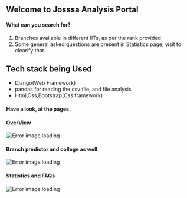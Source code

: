 <h2>Welcome to Josssa Analysis Portal</h2>
<h4>What can you search for?</h4>
<ol type="number">
  <li>Branches available in different IITs, as per the rank provided</li>
  <li>Some general asked questions are present in Statistics page, visit to clearify that.</li>
</ol>

<h2>Tech stack being Used</h2>
<ul>
  <li>Django(Web Framework)</li>
  <li>pandas for reading the csv file, and file analysis</li>
  <li>Html,Css,Bootstrap(Css framework)</li>
</ul>

<h4>Have a look, at the pages.</h4>

<h4>OverView</h4>
<img src="" alt="Error image loading">

<h4>Branch predictor and college as well</h4>
<img src="" alt="Error image loading">

<h4>Statistics and FAQs</h4>
<img src="" alt="Error image loading">
